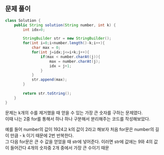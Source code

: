 ## 문제 풀이
```java
class Solution {
    public String solution(String number, int k) {
        int idx=0;

        StringBuilder str = new StringBuilder();
        for(int i=0;i<number.length()-k;i++){
            char max = 0;
            for(int j=idx;j<=i+k;j++){
                if(max < number.charAt(j)){
                    max = number.charAt(j);
                    idx = j+1;
                }
            }
            str.append(max);
        }
        
        return str.toString();
    }
}
```

문제는 k개의 수를 제거했을 때 얻을 수 있는 가장 큰 숫자를 구하는 문제였다.  
이때 나는 2중 for를 통해서 하나 하나 구분해서 분리해주는 코드를 작성해보았다.

예를 들어 number의 값이 1924고 k의 값이 2라고 해보자 처음 for문은 number의 길이 만큼 - k 이기 때문에 2번 반복한다.  
그 다음 for문은 큰 수 값을 얻었을 때 str에 넣어준다. 이러면 str에 값에는 9와 4의 값이 들어간다 4개의 숫자중 2개 중에서 가장 큰 수이기 때문